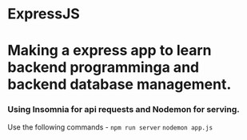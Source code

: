 # ExpressJS
# Making a express app to learn backend programminga and backend database management.

### Using Insomnia for api requests and Nodemon for serving.
Use the following commands -
```npm run server```
```nodemon app.js```
